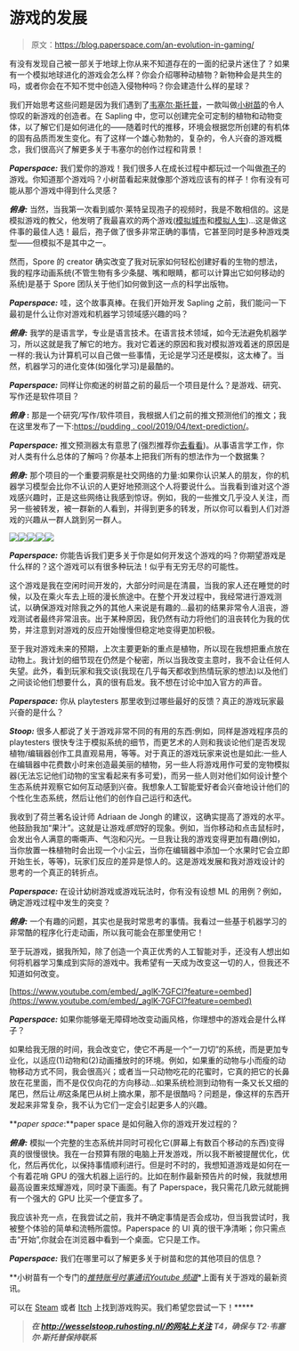 # 游戏的发展

> 原文：<https://blog.paperspace.com/an-evolution-in-gaming/>

有没有发现自己被一部关于地球上你从来不知道存在的一面的纪录片迷住了？如果有一个模拟地球进化的游戏会怎么样？你会介绍哪种动植物？新物种会是共生的吗，或者你会在不知不觉中创造入侵物种吗？你会建造什么样的星球？

我们开始思考这些问题是因为我们遇到了[韦塞尔·斯托普](http://wesselstoop.ruhosting.nl/)，一款叫做[小树苗](https://thesaplinggame.com/)的令人惊叹的新游戏的创造者。在 Sapling 中，您可以创建完全可定制的植物和动物变体，以了解它们是如何进化的——随着时代的推移，环境会根据您所创建的有机体的固有品质而发生变化。有了这样一个雄心勃勃的，复杂的，令人兴奋的游戏概念，我们很高兴了解更多关于韦塞尔的创作过程和背景！

***Paperspace:*** 我们爱你的游戏！我们很多人在成长过程中都玩过一个叫做[孢子](https://www.spore.com/)的游戏。你知道那个游戏吗？小树苗看起来就像那个游戏应该有的样子！你有没有可能从那个游戏中得到什么灵感？

***俯身:*** 当然，当我第一次看到威尔·莱特呈现孢子的视频时，我是不敢相信的。这是模拟游戏的教父，他发明了我最喜欢的两个游戏([模拟城市](https://www.ea.com/games/simcity/simcity)和[模拟人生](https://www.ea.com/games/the-sims))...这是做这件事的最佳人选！最后，孢子做了很多非常正确的事情，它甚至同时是多种游戏类型——但模拟不是其中之一。

然而，Spore 的 creator 确实改变了我对玩家如何轻松创建好看的生物的想法，我的程序动画系统(不管生物有多少条腿、嘴和眼睛，都可以计算出它如何移动的系统)是基于 Spore 团队关于他们如何做到这一点的科学出版物。

***Paperspace:*** 哇，这个故事真棒。在我们开始开发 Sapling 之前，我们能问一下最初是什么让你对游戏和机器学习领域感兴趣的吗？

***俯身:*** 我学的是语言学，专业是语言技术。在语言技术领域，如今无法避免机器学习，所以这就是我了解它的地方。我对它着迷的原因和我对模拟游戏着迷的原因是一样的:我认为计算机可以自己做一些事情，无论是学习还是模拟，这太棒了。当然，机器学习的进化变体(如强化学习)是最酷的。

***Paperspace:*** 同样让你痴迷的树苗之前的最后一个项目是什么？是游戏、研究、写作还是软件项目？

***俯身* :** 那是一个研究/写作/软件项目，我根据人们之前的推文预测他们的推文；我在这里发布了一下:[https://pudding . cool/2019/04/text-prediction/](https://pudding.cool/2019/04/text-prediction/)。

***Paperspace:*** 推文预测器太有意思了(强烈推荐你[去看看](https://pudding.cool/2019/04/text-prediction/))。从事语言学工作，你对人类有什么总体的了解吗？你基本上把我们所有的想法作为一个数据集？

***俯身:*** 那个项目的一个重要洞察是社交网络的力量:如果你认识某人的朋友，你的机器学习模型会比你不认识的人更好地预测这个人将要说什么。当我看到谁对这个游戏感兴趣时，正是这些网络让我感到惊讶。例如，我的一些推文几乎没人关注，而另一些被转发，被一群新的人看到，并得到更多的转发，所以你可以看到人们对游戏的兴趣从一群人跳到另一群人。

![](img/b4ae0c2ebd6abb3221adc4dcfc6e4446.png)![](img/eb43f94281586772efa0290a5c11e54d.png)![](img/49d93a2205cad923d354e39aeb37fc96.png)![](img/d490b78685caf0b9a8145c9b0a97b125.png)![](img/99a0c8e43a8f69cbad91295096131a6b.png)

***Paperspace:*** 你能告诉我们更多关于你是如何开发这个游戏的吗？你期望游戏是什么样的？这个游戏可以有很多种玩法！似乎有无穷无尽的可能性。

这个游戏是我在空闲时间开发的，大部分时间是在清晨，当我的家人还在睡觉的时候，以及在乘火车去上班的漫长旅途中。在整个开发过程中，我经常进行游戏测试，以确保游戏对除我之外的其他人来说是有趣的…最初的结果非常令人沮丧，游戏测试者最终非常沮丧。出于某种原因，我仍然有动力将他们的沮丧转化为我的优势，并注意到对游戏的反应开始慢慢但稳定地变得更加积极。

至于我对游戏未来的预期，上次主要更新的重点是植物，所以现在我想把重点放在动物上。我计划的细节现在仍然是个秘密，所以当我改变主意时，我不会让任何人失望。此外，看到玩家和我交谈(我现在几乎每天都收到热情玩家的想法)以及他们之间谈论他们想要什么，真的很有启发。我不想在讨论中加入官方的声音。

***Paperspace:*** 你从 playtesters 那里收到过哪些最好的反馈？真正的游戏玩家最兴奋的是什么？

***Stoop:*** 很多人都说了关于游戏非常不同的有用的东西:例如，同样是游戏程序员的 playtesters 很快专注于模拟系统的细节，而更艺术的人则和我谈论他们是否发现植物/编辑器创作工具直观易用，等等。对于真正的游戏玩家来说也是如此:一些人在编辑器中花费数小时来创造最美丽的植物，另一些人将游戏用作可爱的宠物模拟器(无法忘记他们动物的宝宝看起来有多可爱)，而另一些人则对他们如何设计整个生态系统并观察它如何互动感到兴奋。我想象人工智能爱好者会兴奋地设计他们的个性化生态系统，然后让他们的创作自己运行和迭代。

我收到了荷兰著名设计师 Adriaan de Jongh 的建议，这确实提高了游戏的水平。他鼓励我加“果汁”。这就是让游戏*感觉*好的现象。例如，当你移动和点击鼠标时，会发出令人满意的嘶嘶声、气泡和闪光。一旦我让我的游戏变得更加有趣(例如，当你放置一株植物时会出现一个小尘云，当你在编辑器中添加一个水果时它会立即开始生长，等等)，玩家们反应的差异是惊人的。这是游戏发展和我对游戏设计的思考的一个真正的转折点。

***Paperspace:*** 在设计幼树游戏或游戏玩法时，你有没有设想 ML 的用例？例如，确定游戏过程中发生的突变？

***俯身:*** 一个有趣的问题，其实也是我时常思考的事情。我看过一些基于机器学习的非常酷的程序化行走动画，所以我可能会在那里使用它！

至于玩游戏，据我所知，除了创造一个真正优秀的人工智能对手，还没有人想出如何将机器学习集成到实际的游戏中。我希望有一天成为改变这一切的人，但我还不知道如何改变。

[https://www.youtube.com/embed/_aglK-7GFCI?feature=oembed](https://www.youtube.com/embed/_aglK-7GFCI?feature=oembed)

***Paperspace:*** 如果你能够毫无障碍地改变动画风格，你理想中的游戏会是什么样子？

如果给我无限的时间，我会改变它，使它不再是一个“一刀切”的系统，而是更加专业化，以适应(1)动物和(2)动画播放时的环境。例如，如果重的动物与小而瘦的动物移动方式不同，我会很高兴；或者当一只动物吃花的花蜜时，它真的把它的长鼻放在花里面，而不是仅仅向花的方向移动...如果系统检测到动物有一条又长又细的尾巴，然后让*用*这条尾巴从树上摘水果，那不是很酷吗？问题是，像这样的东西开发起来非常复杂，我不认为它们一定会引起更多人的兴趣。

***paper space*:**paper space 是如何融入你的游戏开发过程的？

***俯身:*** 模拟一个完整的生态系统并同时可视化它(屏幕上有数百个移动的东西)变得真的很慢很快。我在一台预算有限的电脑上开发游戏，所以我不断被提醒优化，优化，然后再优化，以保持事情顺利进行。但是时不时的，我想知道游戏是如何在一个有着花哨 GPU 的强大机器上运行的。比如在制作最新预告片的时候，我就想用最高设置来炫耀游戏，同时录下画面。有了 Paperspace，我只需花几欧元就能拥有一个强大的 GPU 比买一个便宜多了。

我应该补充一点，在我尝试之前，我并不确定事情是否会成功，但当我尝试时，我被整个体验的简单和流畅所震惊。Paperspace 的 UI 真的很干净清晰；你只需点击“开始”,你就会在浏览器中看到一个桌面。它只是工作。

***Paperspace:*** 我们在哪里可以了解更多关于树苗和您的其他项目的信息？

**小树苗有一个专门的[*推特账号*](https://twitter.com/thesaplinggame )*[*时事通讯*](http://thesaplinggame.com/newsletter)*[*Youtube 频道*](https://www.youtube.com/channel/UCDRJbyCWc9cXEbdWWQf8krQ)*上面有关于游戏的最新资讯。

可以在 [Steam](https://store.steampowered.com/app/997380/The_Sapling/) 或者 [Itch](https://woseseltops.itch.io/thesapling) 上找到游戏购买。我们希望您尝试一下！*****

> *****在 http://wesselstoop.ruhosting.nl/的网站上关注 T4，确保与 T2·韦塞尔·斯托普保持联系*****